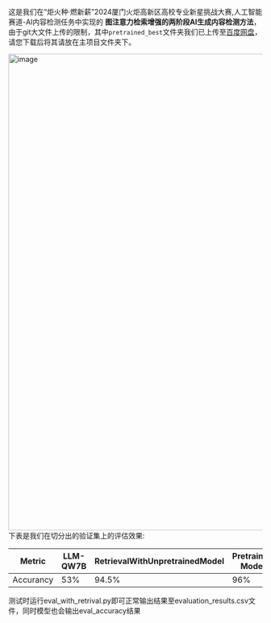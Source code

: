 
这是我们在“炬火种·燃新薪”2024厦门火炬高新区高校专业新星挑战大赛,人工智能赛道-AI内容检测任务中实现的 __图注意力检索增强的两阶段AI生成内容检测方法__，
由于git大文件上传的限制，其中`pretrained_best`文件夹我们已上传至[百度网盘](https://pan.baidu.com/s/1_1UEOKBfp36iufE2q0ZCZg?pwd=8888)，请您下载后将其请放在主项目文件夹下。


<img width="946" alt="image" src="https://github.com/user-attachments/assets/da9f8325-4b83-4b08-b8b4-863604752b7c">
下表是我们在切分出的验证集上的评估效果:

| Metric  | LLM-QW7B | RetrievalWithUnpretrainedModel | Pretrained Model | RetrievalWithPretrainedModel(Ours) |
|---------|----------|--------------------------------|------------------|------------------------------------|
|Accurancy| 53%      | 94.5%                          | 96%              | 98%                                |

测试时运行eval_with_retrival.py即可正常输出结果至evaluation_results.csv文件，同时模型也会输出eval_accuracy结果
